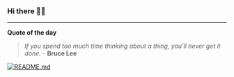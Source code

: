 ### Hi there 👋🏻


---

**Quote of the day**

> *If you spend too much time thinking about a thing, you'll never get it done.* - **Bruce Lee** 

[![README.md](https://github.com/marcolovazzano/marcolovazzano/actions/workflows/readme.yml/badge.svg?branch=main)](https://github.com/marcolovazzano/marcolovazzano/actions/workflows/readme.yml)
